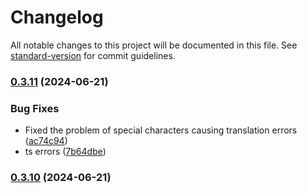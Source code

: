 # Changelog

All notable changes to this project will be documented in this file. See [standard-version](https://github.com/conventional-changelog/standard-version) for commit guidelines.

### [0.3.11](https://github.com/luhaifeng666/obsidian-translator/compare/0.3.10...0.3.11) (2024-06-21)


### Bug Fixes

* Fixed the problem of special characters causing translation errors ([ac74c94](https://github.com/luhaifeng666/obsidian-translator/commit/ac74c94347010af0ee094e7300655101b839f6b9))
* ts errors ([7b64dbe](https://github.com/luhaifeng666/obsidian-translator/commit/7b64dbef2387dc1159daad583eddfc2c160f6b8b))

### [0.3.10](https://github.com/luhaifeng666/obsidian-translator/compare/0.3.9...0.3.10) (2024-06-21)
